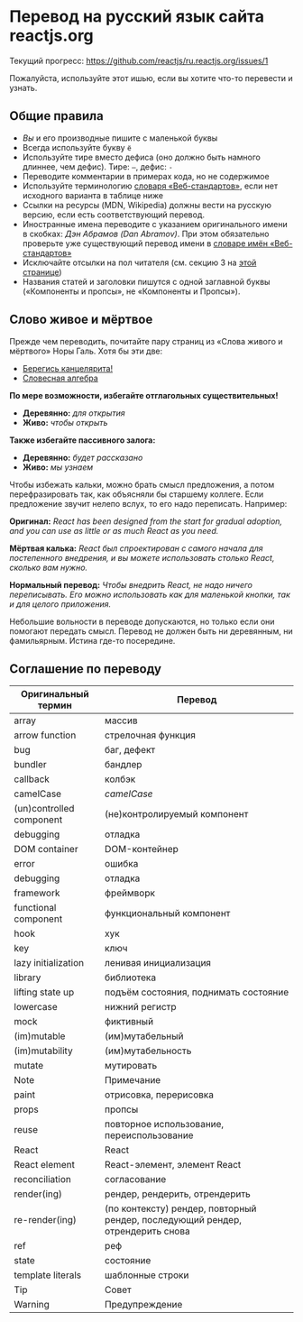 # Перевод на русский язык сайта reactjs.org

Текущий прогресс: https://github.com/reactjs/ru.reactjs.org/issues/1

Пожалуйста, используйте этот ишью, если вы хотите что-то перевести и узнать.

## Общие правила

- _Вы_ и его производные пишите с маленькой буквы
- Всегда используйте букву `ё`
- Используйте тире вместо дефиса (оно должно быть намного длиннее, чем дефис). Тире: `—`, дефис: `-`
- Переводите комментарии в примерах кода, но не содержимое
- Используйте терминологию [словаря «Веб-стандартов»](https://github.com/web-standards-ru/dictionary), если нет исходного варианта в таблице ниже
- Ссылки на ресурсы (MDN, Wikipedia) должны вести на русскую версию, если есть соответствующий перевод.
- Иностранные имена переводите с указанием оригинального имени в скобках: _Дэн Абрамов (Dan Abramov)_. При этом обязательно проверьте уже существующий перевод имени в [словаре имён «Веб-стандартов»](https://github.com/web-standards-ru/dictionary/blob/master/names.md)
- Исключайте отсылки на пол читателя (см. секцию 3 на [этой странице](http://www.un.org/ru/gender-inclusive-language/guidelines.shtml))
- Названия статей и заголовки пишутся с одной заглавной буквы («Компоненты и пропсы», не «Компоненты и Пропсы»).

## Слово живое и мёртвое

Прежде чем переводить, почитайте пару страниц из «Слова живого и мёртвого» Норы Галь. Хотя бы эти две:

* [Берегись канцелярита!](http://www.vavilon.ru/noragal/slovo2.html)
* [Словесная алгебра](http://www.vavilon.ru/noragal/slovo4.html)

**По мере возможности, избегайте отглагольных существительных!**

* **Деревянно:** *для открытия*
* **Живо:** *чтобы открыть*

**Также избегайте пассивного залога:**

* **Деревянно:** *будет рассказано*
* **Живо:** *мы узнаем*

Чтобы избежать кальки, можно брать смысл предложения, а потом перефразировать так, как объясняли бы старшему коллеге. Если предложение звучит нелепо вслух, то его надо переписать. Например:

**Оригинал:** *React has been designed from the start for gradual adoption, and you can use as little or as much React as you need.*

**Мёртвая калька:** *React был спроектирован с самого начала для постепенного внедрения, и вы можете использовать столько React, сколько вам нужно.*

**Нормальный перевод:** *Чтобы внедрить React, не надо ничего переписывать. Его можно использовать как для маленькой кнопки, так и для целого приложения.*

Небольшие вольности в переводе допускаются, но только если они помогают передать смысл. Перевод не должен быть ни деревянным, ни фамильярным. Истина где-то посередине.

## Соглашение по переводу

| Оригинальный термин | Перевод |
| ------------------ | ---------- |
| array | массив |
| arrow function | стрелочная функция |
| bug | баг, дефект |
| bundler | бандлер |
| callback | колбэк |
| camelCase | *camelCase* |
| (un)controlled component | (не)контролируемый компонент |
| debugging | отладка |
| DOM container | DOM-контейнер |
| error | ошибка |
| debugging | отладка |
| framework | фреймворк |
| functional component | функциональный компонент |
| hook | хук |
| key | ключ |
| lazy initialization | ленивая инициализация |
| library | библиотека |
| lifting state up | подъём состояния, поднимать состояние |
| lowercase | нижний регистр |
| mock | фиктивный |
| (im)mutable | (им)мутабельный |
| (im)mutability | (им)мутабельность |
| mutate | мутировать |
| Note | Примечание |
| paint | отрисовка, перерисовка |
| props | пропсы |
| reuse | повторное использование, переиспользование |
| React | React |
| React element | React-элемент, элемент React |
| reconciliation | согласование |
| render(ing) | рендер, рендерить, отрендерить |
| re-render(ing) | (по контексту) рендер, повторный рендер, последующий рендер, отрендерить снова |
| ref | реф |
| state | состояние |
| template literals | шаблонные строки |
| Tip | Совет |
| Warning | Предупреждение |
